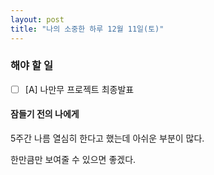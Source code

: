 ```yaml
---
layout: post
title: "나의 소중한 하루 12월 11일(토)"
---
```


### 해야 할 일

- [ ] [A] 나만무 프로젝트 최종발표

#### 잠들기 전의 나에게

5주간 나름 열심히 한다고 했는데 아쉬운 부분이 많다.

한만큼만 보여줄 수 있으면 좋겠다.